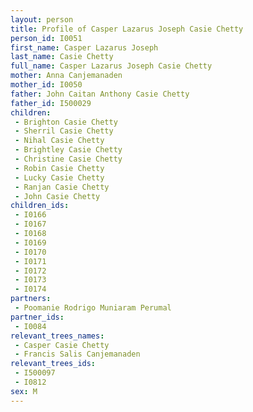 ```yaml
---
layout: person
title: Profile of Casper Lazarus Joseph Casie Chetty
person_id: I0051
first_name: Casper Lazarus Joseph
last_name: Casie Chetty
full_name: Casper Lazarus Joseph Casie Chetty
mother: Anna Canjemanaden
mother_id: I0050
father: John Caitan Anthony Casie Chetty
father_id: I500029
children:
 - Brighton Casie Chetty
 - Sherril Casie Chetty
 - Nihal Casie Chetty
 - Brightley Casie Chetty
 - Christine Casie Chetty
 - Robin Casie Chetty
 - Lucky Casie Chetty
 - Ranjan Casie Chetty
 - John Casie Chetty
children_ids:
 - I0166
 - I0167
 - I0168
 - I0169
 - I0170
 - I0171
 - I0172
 - I0173
 - I0174
partners:
 - Poomanie Rodrigo Muniaram Perumal
partner_ids:
 - I0084
relevant_trees_names:
 - Casper Casie Chetty
 - Francis Salis Canjemanaden
relevant_trees_ids:
 - I500097
 - I0812
sex: M
---
```


